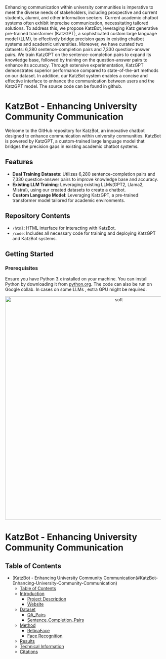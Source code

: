 
Enhancing communication within university communities is imperative to meet the diverse needs of stakeholders, including prospective and current students, alumni, and other information seekers. Current academic chatbot systems often exhibit imprecise communication, necessitating tailored solutions. To address this, we propose KatzBot, leveraging Katz generative pre-trained transformer (KatzGPT), a sophisticated custom large language model (LLM), to effectively bridge precision gaps in existing chatbot systems and academic universities. Moreover, we have curated two datasets: 6,280 sentence-completion pairs and 7,330 question-answer pairs. We train KatzGPT on the sentence-completion pairs to expand its knowledge base, followed by training on the question-answer pairs to enhance its accuracy. Through extensive experimentation, KatzGPT demonstrates superior performance compared to state-of-the-art methods on our dataset. In addition, our KatzBot system enables a concise and effective interface to enhance the communication between users and the KatzGPT model. The source code can be found in github.


# KatzBot - Enhancing University Community Communication

Welcome to the GitHub repository for KatzBot, an innovative chatbot designed to enhance communication within university communities. KatzBot is powered by KatzGPT, a custom-trained large language model that bridges the precision gaps in existing academic chatbot systems.

## Features
- **Dual Training Datasets**: Utilizes 6,280 sentence-completion pairs and 7,330 question-answer pairs to improve knowledge base and accuracy.
- **Existing LLM Training**: Leveraging existing LLMs(GPT2, Llama2, Mistral), using our created datasets to create a chatbot.
- **Custom Language Model**: Leveraging KatzGPT, a pre-trained transformer model tailored for academic environments.


## Repository Contents

- `/html`: HTML interface for interacting with KatzBot.
- `/code`: Includes all necessary code for training and deploying KatzGPT and KatzBot systems.

## Getting Started

### Prerequisites

Ensure you have Python 3.x installed on your machine. You can install Python by downloading it from [python.org](https://www.python.org/downloads/). The code can also be run on Google collab. In cases on some LLMs , extra GPU might be required.


<div align="center">
    <a><img width="720" src="images/face-recognition-attendance-system.jpg" alt="soft"></a>
</div>

# KatzBot - Enhancing University Community Communication

## Table of Contents

- [KatzBot - Enhancing University Community Communication(#KatzBot-Enhancing-University-Community-Communication)
  - [Table of Contents](#table-of-contents)
  - [Introduction](#introduction)
      - [Project Description](#project-description)
      - [Website](#website-screenshots)
  - [Dataset](#datasets)
      - [QA_Pairs](#raw-images-data-collection)
      - [Sentence_Completion_Pairs](#processed-images)
  - [Method](#method)
      - [RetinaFace](#retinaface)
      - [Face Recognition](#face-recognition)
  - [Results](#results)
  - [Technical Information](#technical-information)
  - [Citations](#citations)
